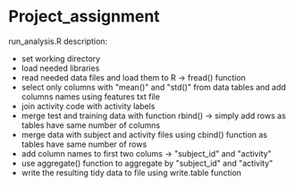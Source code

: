 # Project_assignment

run_analysis.R description:

- set working directory
- load needed libraries
- read needed data files and load them to R -> fread() function
- select only columns with "mean()" and "std()" from data tables and add columns names using features txt file
- join activity code with activity labels 
- merge test and training data with function rbind() -> simply add rows as tables have same number of columns
- merge data with subject and activity files using cbind() function as tables have same number of rows
- add column names to first two colums -> "subject_id" and "activity"
- use aggregate() function to aggregate by "subject_id" and "activity"
- write the resulting tidy data to file using write.table function
